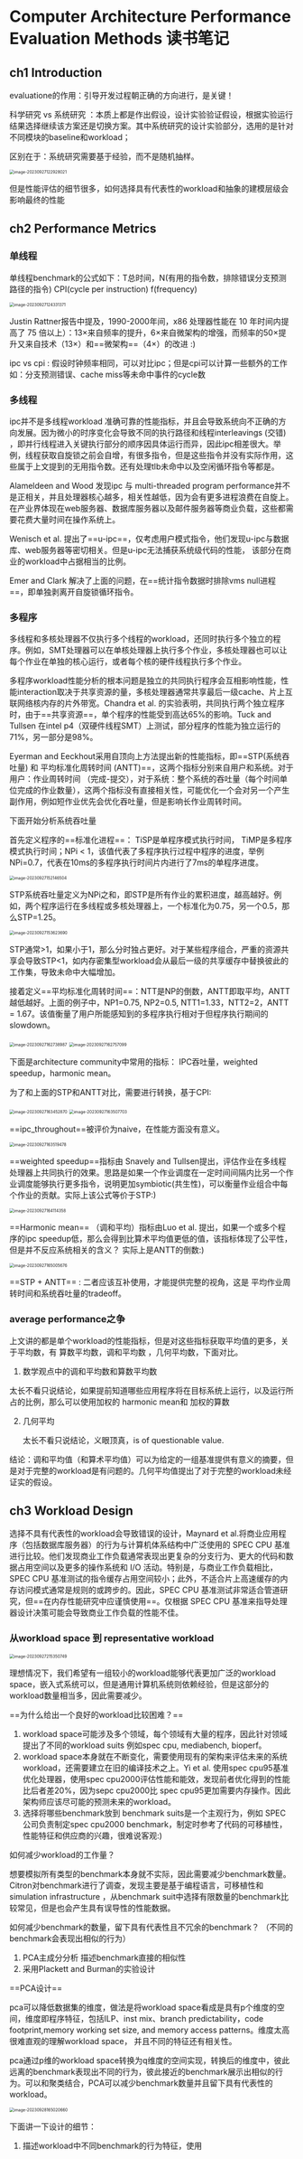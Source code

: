 # Computer Architecture Performance Evaluation Methods 读书笔记



## ch1 Introduction

evaluatione的作用：引导开发过程朝正确的方向进行，是关键！

科学研究 vs 系统研究 ：本质上都是作出假设，设计实验验证假设，根据实验运行结果选择继续该方案还是切换方案。其中系统研究的设计实验部分，选用的是针对不同模块的baseline和workload；

区别在于：系统研究需要基于经验，而不是随机抽样。

<img src="./../image/Computer%20Architecture%20Performance%20Evaluation%20Methods%20notes/image-20230927122928021.png" alt="image-20230927122928021" style="zoom: 50%;" />

但是性能评估的细节很多，如何选择具有代表性的workload和抽象的建模层级会影响最终的性能



## ch2 Performance Metrics

### 单线程

单线程benchmark的公式如下：T总时间，N(有用的指令数，排除错误分支预测路径的指令)   CPI(cycle per instruction)   f(frequency)

<img src="./../image/Computer%20Architecture%20Performance%20Evaluation%20Methods%20notes/image-20230927124331371.png" alt="image-20230927124331371" style="zoom:50%;" />

Justin Rattner报告中提及，1990-2000年间，x86 处理器性能在 10 年时间内提高了 75 倍以上）：13×来自频率的提升，6×来自微架构的增强，而频率的50×提升又来自技术（13×）和==微架构==（4×）的改进 :)

ipc vs cpi :  假设时钟频率相同，可以对比ipc；但是cpi可以计算一些额外的工作如：分支预测错误、cache miss等未命中事件的cycle数

### 多线程

ipc并不是多线程workload 准确可靠的性能指标，并且会导致系统向不正确的方向发展。因为微小的时序变化会导致不同的执行路径和线程interleavings (交错) ，即并行线程进入关键执行部分的顺序因具体运行而异，因此ipc相差很大。举例，线程获取自旋锁之前会自增，有很多指令，但是这些指令并没有实际作用，这些属于上文提到的无用指令数。还有处理tlb未命中以及空闲循环指令等都是。

Alameldeen and Wood 发现ipc 与 multi-threaded program performance并不是正相关，并且处理器核心越多，相关性越低，因为会有更多进程浪费在自旋上。在产业界体现在web服务器、数据库服务器以及邮件服务器等商业负载，这些都需要花费大量时间在操作系统上。

Wenisch et al. 提出了==u-ipc==，仅考虑用户模式指令，他们发现u-ipc与数据库、web服务器等密切相关。但是u-ipc无法捕获系统级代码的性能， 该部分在商业的workload中占据相当的比例。

Emer and Clark 解决了上面的问题，在==统计指令数据时排除vms null进程==，即单独剥离开自旋锁循环指令。

### 多程序

多线程和多核处理器不仅执行多个线程的workload，还同时执行多个独立的程序。例如，SMT处理器可以在单核处理器上执行多个作业，多核处理器也可以让每个作业在单独的核心运行，或者每个核的硬件线程执行多个作业。

多程序workload性能分析的根本问题是独立的共同执行程序会互相影响性能，性能interaction取决于共享资源的量，多核处理器通常共享最后一级cache、片上互联网络核内存的片外带宽。Chandra et al. 的实验表明，共同执行两个独立程序时，由于==共享资源==，单个程序的性能受到高达65%的影响。Tuck and Tullsen 在intel p4（双硬件线程SMT）上测试，部分程序的性能为独立运行的71%，另一部分是98%。

Eyerman and Eeckhout采用自顶向上方法提出新的性能指标，即==STP(系统吞吐量) 和 平均标准化周转时间 (ANTT)==，这两个指标分别来自用户和系统。对于用户：作业周转时间 （完成-提交），对于系统：整个系统的吞吐量（每个时间单位完成的作业数量），这两个指标没有直接相关性，可能优化一个会对另一个产生副作用，例如短作业优先会优化吞吐量，但是影响长作业周转时间。

下面开始分析系统吞吐量

首先定义程序的==标准化进程==： TiSP是单程序模式执行时间， TiMP是多程序模式执行时间；NPi < 1，该值代表了多程序执行过程中程序的进度，举例NPi=0.7，代表在10ms的多程序执行时间片内进行了7ms的单程序进度。

<img src="./../image/Computer%20Architecture%20Performance%20Evaluation%20Methods%20notes/image-20230927152146504.png" alt="image-20230927152146504" style="zoom:50%;" />

STP系统吞吐量定义为NPi之和，即STP是所有作业的累积进度，越高越好。例如，两个程序运行在多线程或多核处理器上，一个标准化为0.75，另一个0.5，那么STP=1.25。

<img src="./../image/Computer%20Architecture%20Performance%20Evaluation%20Methods%20notes/image-20230927153623690.png" alt="image-20230927153623690" style="zoom:50%;" />

STP通常>1，如果小于1，那么分时独占更好。对于某些程序组合，严重的资源共享会导致STP<1，如内存密集型workload会从最后一级的共享缓存中替换彼此的工作集，导致未命中大幅增加。

接着定义==平均标准化周转时间==：NTT是NP的倒数，ANTT即取平均，ANTT越低越好。上面的例子中，NP1=0.75, NP2=0.5, NTT1=1.33，NTT2=2，ANTT = 1.67。该值衡量了用户所能感知到的多程序执行相对于但程序执行期间的slowdown。

<img src="./../image/Computer%20Architecture%20Performance%20Evaluation%20Methods%20notes/image-20230927162738987.png" alt="image-20230927162738987" style="zoom:50%;" />

<img src="./../image/Computer%20Architecture%20Performance%20Evaluation%20Methods%20notes/image-20230927162757099.png" alt="image-20230927162757099" style="zoom:50%;" />

下面是architecture community中常用的指标： IPC吞吐量，weighted speedup，harmonic mean。

为了和上面的STP和ANTT对比，需要进行转换，基于CPI:

<img src="./../image/Computer%20Architecture%20Performance%20Evaluation%20Methods%20notes/image-20230927163452870.png" alt="image-20230927163452870" style="zoom:50%;" />

<img src="./../image/Computer%20Architecture%20Performance%20Evaluation%20Methods%20notes/image-20230927163507703.png" alt="image-20230927163507703" style="zoom:50%;" />

==ipc_throughout==被评价为naive，在性能方面没有意义。

<img src="./../image/Computer%20Architecture%20Performance%20Evaluation%20Methods%20notes/image-20230927163519478.png" alt="image-20230927163519478" style="zoom:50%;" />

==weighted speedup==指标由 Snavely and Tullsen提出，评估作业在多线程处理器上共同执行的效果。思路是如果一个作业调度在一定时间间隔内比另一个作业调度能够执行更多指令，说明更加symbiotic(共生性)，可以衡量作业组合中每个作业的贡献。实际上该公式等价于STP:)

<img src="./../image/Computer%20Architecture%20Performance%20Evaluation%20Methods%20notes/image-20230927164114358.png" alt="image-20230927164114358" style="zoom:50%;" />

==Harmonic mean== （调和平均）指标由Luo et al. 提出，如果一个或多个程序的ipc speedup低，那么会得到比算术平均值更低的值，该指标体现了公平性，但是并不反应系统相关的含义？ 实际上是ANTT的倒数:)

<img src="./../image/Computer%20Architecture%20Performance%20Evaluation%20Methods%20notes/image-20230927165005676.png" alt="image-20230927165005676" style="zoom:50%;" />

==STP + ANTT== : 二者应该互补使用，才能提供完整的视角，这是 平均作业周转时间和系统吞吐量的tradeoff。



### average performance之争

上文讲的都是单个workload的性能指标，但是对这些指标获取平均值的更多，关于平均数，有 算数平均数，调和平均数 ，几何平均数，下面对比。

1.   数学观点中的调和平均数和算数平均数

​	太长不看只说结论，如果提前知道哪些应用程序将在目标系统上运行，以及运行所占的比例，那么可以使用加权的 harmonic mean和 加权的算数

2.   几何平均

     太长不看只说结论，义眼顶真，is of questionable value.

结论：调和平均值（和算术平均值）可以为给定的一组基准提供有意义的摘要，但是对于完整的workload是有问题的。几何平均值提出了对于完整的workload未经证实的假设。



## ch3 Workload Design

选择不具有代表性的workload会导致错误的设计，Maynard et al.将商业应用程序（包括数据库服务器）的行为与计算机体系结构中广泛使用的 SPEC CPU 基准进行比较。他们发现商业工作负载通常表现出更复杂的分支行为、更大的代码和数据占用空间以及更多的操作系统和 I/O 活动。特别是，与商业工作负载相比，SPEC CPU 基准测试的指令缓存占用空间较小；此外，不适合片上高速缓存的内存访问模式通常是规则的或跨步的。因此，SPEC CPU 基准测试非常适合管道研究，但==在内存性能研究中应谨慎使用==。仅根据 SPEC CPU 基准来指导处理器设计决策可能会导致商业工作负载的性能不佳。

### 从workload space 到 representative workload

<img src="./../image/Computer%20Architecture%20Performance%20Evaluation%20Methods%20notes/image-20230927215350749.png" alt="image-20230927215350749" style="zoom:50%;" />

理想情况下，我们希望有一组较小的workload能够代表更加广泛的workload space，嵌入式系统可以，但是通用计算机系统则依赖经验，但是这部分的workload数量相当多，因此需要减少。

==为什么给出一个良好的workload比较困难？==

1.   workload space可能涉及多个领域，每个领域有大量的程序，因此针对领域提出了不同的workload suits 例如spec cpu, mediabench, bioperf。
2.   workload space本身就在不断变化，需要使用现有的架构来评估未来的系统workload，还需要建立在旧的编译技术之上。Yi et al. 使用spec cpu95基准优化处理器，使用spec cpu2000评估性能和能效，发现前者优化得到的性能比后者差20%，因为sepc cpu2000比 spec cpu95更加需要内存操作。因此架构师应该尽可能的预测未来的workload。
3.   选择将哪些benchmark放到 benchmark suits是一个主观行为，例如 SPEC公司负责制定spec cpu2000 benchmark，制定时参考了代码的可移植性，性能特征和供应商的兴趣，很难说客观:)



如何减少workload的工作量？

想要模拟所有类型的benchmark本身就不实际，因此需要减少benchmark数量。Citron对benchmark进行了调查，发现主要是基于编程语言，可移植性和simulation infrastructure ，从benchmark suit中选择有限数量的benchmark比较常见，但是也会产生具有误导性的性能数据。

如何减少benchmark的数量，留下具有代表性且不冗余的benchmark？ （不同的benchmark会表现出相似的行为）

1.   PCA主成分分析 描述benchmark直接的相似性
2.   采用Plackett and Burman的实验设计

==PCA设计==

pca可以降低数据集的维度，做法是将workload space看成是具有p个维度的空间，维度即程序特征，包括ILP、inst mix、branch predictability，code footprint,memory working set size, and memory access patterns。维度太高很难直观的理解workload space， 并且不同的特征还有相关性。

pca通过p维的workload space转换为q维度的空间实现，转换后的维度中，彼此远离的benchmark表现出不同的行为，彼此接近的benchmark展示出相似的行为。可以和聚类结合，PCA可以减少benchmark数量并且留下具有代表性的workload。

<img src="./../image/Computer%20Architecture%20Performance%20Evaluation%20Methods%20notes/image-20230928165020660.png" alt="image-20230928165020660" style="zoom:50%;" />

下面讲一下设计的细节：

1.   描述workload中不同benchmark的行为特征，使用
